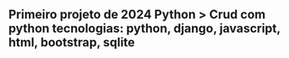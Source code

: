 Primeiro projeto de 2024
Python > Crud com python
tecnologias: python, django, javascript, html, bootstrap, sqlite
-----------------------------------------------------------------
